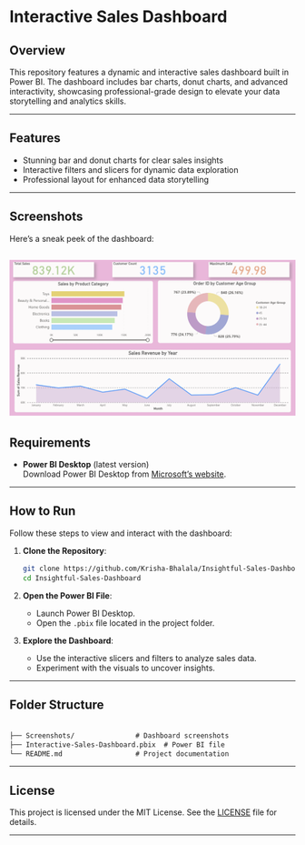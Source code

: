 # **Interactive Sales Dashboard**

## **Overview**
This repository features a dynamic and interactive sales dashboard built in Power BI. The dashboard includes bar charts, donut charts, and advanced interactivity, showcasing professional-grade design to elevate your data storytelling and analytics skills.

---

## **Features**
- Stunning bar and donut charts for clear sales insights  
- Interactive filters and slicers for dynamic data exploration  
- Professional layout for enhanced data storytelling  

---

## **Screenshots**
Here’s a sneak peek of the dashboard:  

![Dashboard Screenshot](https://github.com/Krisha-Bhalala/Insightful-Sales-Dashboard/blob/main/Screenshot%202025-01-16%20at%209.51.31%20PM.png
)  
---

## **Requirements**
- **Power BI Desktop** (latest version)  
  Download Power BI Desktop from [Microsoft’s website](https://powerbi.microsoft.com/).  

---

## **How to Run**

Follow these steps to view and interact with the dashboard:  

1. **Clone the Repository**:  
   ```bash
   git clone https://github.com/Krisha-Bhalala/Insightful-Sales-Dashboard.git
   cd Insightful-Sales-Dashboard
   ```  

2. **Open the Power BI File**:  
   - Launch Power BI Desktop.  
   - Open the `.pbix` file located in the project folder.  

3. **Explore the Dashboard**:  
   - Use the interactive slicers and filters to analyze sales data.  
   - Experiment with the visuals to uncover insights.  

---

## **Folder Structure**

```plaintext

├── Screenshots/               # Dashboard screenshots
├── Interactive-Sales-Dashboard.pbix  # Power BI file
└── README.md                  # Project documentation
```

---

## **License**
This project is licensed under the MIT License. See the [LICENSE](LICENSE) file for details.  

---
